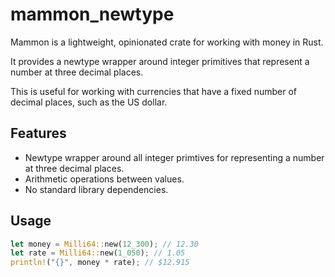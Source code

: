 # mammon_newtype

Mammon is a lightweight, opinionated crate for working with money in Rust.

It provides a newtype wrapper around integer primitives that represent a number at three decimal places.

This is useful for working with currencies that have a fixed number of decimal places, such as the US dollar.

## Features

- Newtype wrapper around all integer primtives for representing a number at three decimal places.
- Arithmetic operations between values.
- No standard library dependencies.

## Usage

```rust
let money = Milli64::new(12_300); // 12.30
let rate = Milli64::new(1_050); // 1.05
println!("{}", money * rate); // $12.915
```
